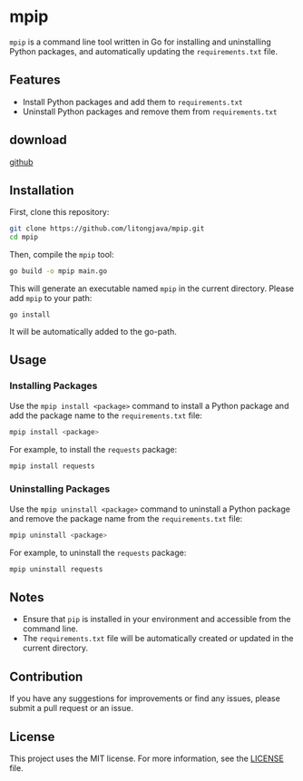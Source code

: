 # mpip
`mpip` is a command line tool written in Go for installing and uninstalling Python packages, and automatically updating the `requirements.txt` file.

## Features

- Install Python packages and add them to `requirements.txt`
- Uninstall Python packages and remove them from `requirements.txt`

## download
[github](https://github.com/litongjava/mpip/releases/tag/)

## Installation

First, clone this repository:

```sh
git clone https://github.com/litongjava/mpip.git
cd mpip
```

Then, compile the `mpip` tool:

```sh
go build -o mpip main.go
```
This will generate an executable named `mpip` in the current directory. Please add `mpip` to your path:

```
go install
```
It will be automatically added to the go-path.

## Usage

### Installing Packages

Use the `mpip install <package>` command to install a Python package and add the package name to the `requirements.txt` file:

```sh
mpip install <package>
```

For example, to install the `requests` package:

```sh
mpip install requests
```

### Uninstalling Packages

Use the `mpip uninstall <package>` command to uninstall a Python package and remove the package name from the `requirements.txt` file:

```sh
mpip uninstall <package>
```

For example, to uninstall the `requests` package:

```sh
mpip uninstall requests
```

## Notes

- Ensure that `pip` is installed in your environment and accessible from the command line.
- The `requirements.txt` file will be automatically created or updated in the current directory.

## Contribution

If you have any suggestions for improvements or find any issues, please submit a pull request or an issue.

## License

This project uses the MIT license. For more information, see the [LICENSE](LICENSE) file.